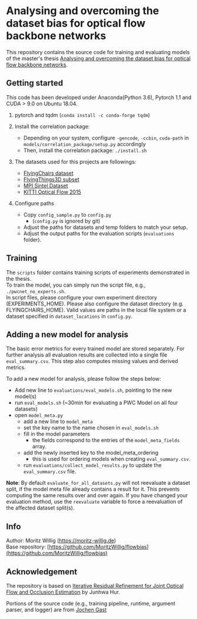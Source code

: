 # Analysing and overcoming the dataset bias for optical flow backbone networks

This repository contains the source code for training and evaluating models of the
master's thesis [Analysing and overcoming the dataset bias for optical flow backbone networks](https://moritz-willig.de/projects/flowBias.html).

## Getting started
This code has been developed under Anaconda(Python 3.6), Pytorch 1.1 and CUDA > 9.0 on Ubuntu 18.04.

1. pytorch and tqdm (`conda install -c conda-forge tqdm`)

2. Install the correlation package:
   - Depending on your system, configure `-gencode`, `-ccbin`, `cuda-path` in `models/correlation_package/setup.py` accordingly
   - Then, install the correlation package: `./install.sh`

3. The datasets used for this projects are followings:
    - [FlyingChairs dataset](https://lmb.informatik.uni-freiburg.de/resources/datasets/FlyingChairs.en.html#flyingchairs)
    - [FlyingThings3D subset](https://lmb.informatik.uni-freiburg.de/resources/datasets/SceneFlowDatasets.en.html)
    - [MPI Sintel Dataset](http://sintel.is.tue.mpg.de/downloads)
    - [KITTI Optical Flow 2015](http://www.cvlibs.net/datasets/kitti/eval_scene_flow.php?benchmark=flow)

4. Configure paths
    - Copy `config_sample.py` to `config.py`
      - (`config.py` is ignored by git)
    - Adjust the paths for datasets and temp folders to match your setup.
    - Adjust the output paths for the evaluation scripts (`evaluations` folder). 

## Training

The `scripts` folder contains training scripts of experiments demonstrated in the thesis.  
To train the model, you can simply run the script file, e.g., `./pwcnet_no_experts.sh`.  
In script files, please configure your own experiment directory (EXPERIMENTS_HOME). Please also configure the dataset directory (e.g. FLYINGCHAIRS_HOME). Valid values are paths in the local file system or a dataset specified in `dataset_locations` in `config.py`.

## Adding a new model for analysis
The basic error metrics for every trained model are stored separately. For further analysis all evaluation results are collected into a single file `eval_summary.csv`. This step also computes missing values and derived metrics.

To add a new model for analysis, please follow the steps below: 

* Add new line to `evaluations/eval_models.sh`, pointing to the new model(s)
* run `eval_models.sh` (~30min for evaluating a PWC Model on all four datasets)
* open `model_meta.py`
  * add a new line to `model_meta`
  * set the key name to the name chosen in `eval_models.sh`
  * fill in the model parameters
    * the fields correspond to the entries of the `model_meta_fields` array.
  * add the newly inserted key to the model_meta_ordering
    * this is used for ordering models when creating `eval_summary.csv`.
  * run `evaluations/collect_model_results.py` to update the `eval_summary.csv` file.

**Note**: By default `evaluate_for_all_datasets.py` will not reevaluate a dataset split, if the model meta file already contains a result for it. This prevents computing the same results over and over again. If you have changed your evaluation method, use the `reevaluate` variable to force a reevaluation of the affected dataset split(s).


## Info
Author: Moritz Willig (https://moritz-willig.de)  
Base repository: [https://github.com/MoritzWillig/flowbias](https://github.com/MoritzWillig/flowbias)

## Acknowledgement
The repository is based on [Iterative Residual Refinement for Joint Optical Flow and Occlusion Estimation](https://github.com/visinf/irr) by Junhwa Hur.

Portions of the source code (e.g., training pipeline, runtime, argument parser, and logger) are from [Jochen Gast](https://www.visinf.tu-darmstadt.de/team_members/jgast/jgast.en.jsp)

